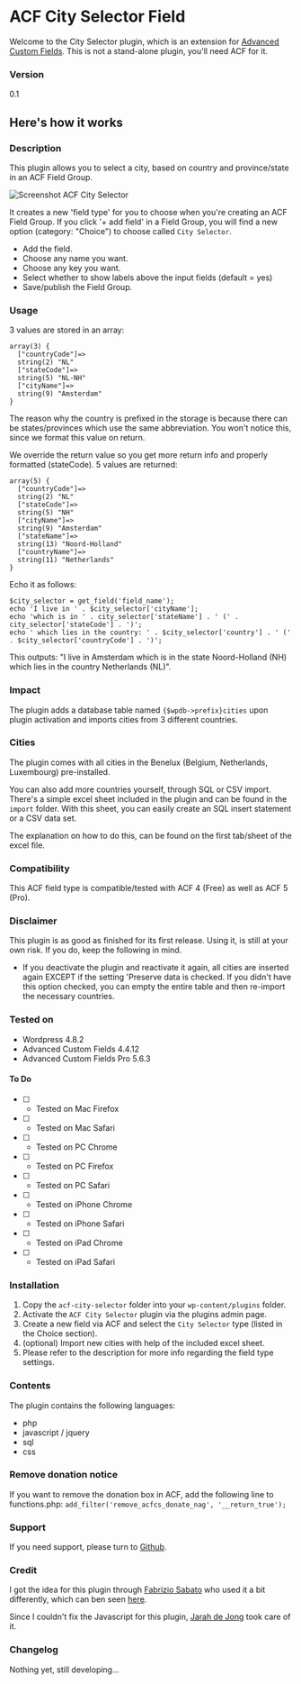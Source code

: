 # ACF City Selector Field

Welcome to the City Selector plugin, which is an extension for [Advanced Custom Fields](http://www.advancedcustomfields.com). This is not a stand-alone plugin, you'll need ACF for it.

### Version

0.1

## Here's how it works

### Description

This plugin allows you to select a city, based on country and province/state in an ACF Field Group.

![Screenshot ACF City Selector](http://beee4life.github.com/beee4life.github.io/images/screenshot-acf-city-selector.png)

It creates a new 'field type' for you to choose when you're creating an ACF Field Group. If you click '+ add field' in a Field Group, you will find a new option (category: "Choice") to choose called `City Selector`.

* Add the field.
* Choose any name you want.
* Choose any key you want.
* Select whether to show labels above the input fields (default = yes)
* Save/publish the Field Group.

### Usage

3 values are stored in an array: 

    array(3) {
      ["countryCode"]=>
      string(2) "NL"
      ["stateCode"]=>
      string(5) "NL-NH"
      ["cityName"]=>
      string(9) "Amsterdam"
    }

The reason why the country is prefixed in the storage is because there can be states/provinces which use the same abbreviation. You won't notice this, since we format this value on return.

We override the return value so you get more return info and properly formatted (stateCode). 5 values are returned:

    array(5) {
      ["countryCode"]=>
      string(2) "NL"
      ["stateCode"]=>
      string(5) "NH"
      ["cityName"]=>
      string(9) "Amsterdam"
      ["stateName"]=>
      string(13) "Noord-Holland"
      ["countryName"]=>
      string(11) "Netherlands"
    }

Echo it as follows:

    $city_selector = get_field('field_name');
    echo 'I live in ' . $city_selector['cityName'];
    echo 'which is in ' . city_selector['stateName'] . ' (' . city_selector['stateCode'] . ')'; 
    echo ' which lies in the country: ' . $city_selector['country'] . ' (' . $city_selector['countryCode'] . ')';

This outputs: "I live in Amsterdam which is in the state Noord-Holland (NH) which lies in the country Netherlands (NL)".

### Impact

The plugin adds a database table named `{$wpdb->prefix}cities` upon plugin activation and imports cities from 3 different countries.

### Cities

The plugin comes with all cities in the Benelux (Belgium, Netherlands, Luxembourg) pre-installed.

You can also add more countries yourself, through SQL or CSV import. There's a simple excel sheet included in the plugin and can be found in the `import` folder. With this sheet, you can easily create an SQL insert statement or a CSV data set.

The explanation on how to do this, can be found on the first tab/sheet of the excel file.

### Compatibility

This ACF field type is compatible/tested with ACF 4 (Free) as well as ACF 5 (Pro).

### Disclaimer

This plugin is as good as finished for its first release. Using it, is still at your own risk. If you do, keep the following in mind.

* If you deactivate the plugin and reactivate it again, all cities are inserted again EXCEPT if the setting 'Preserve data is checked. If you didn't have this option checked, you can empty the entire table and then re-import the necessary countries.

### Tested on

* Wordpress 4.8.2
* Advanced Custom Fields 4.4.12
* Advanced Custom Fields Pro 5.6.3

#### To Do
* [ ] - Tested on Mac Firefox
* [ ] - Tested on Mac Safari
* [ ] - Tested on PC Chrome
* [ ] - Tested on PC Firefox
* [ ] - Tested on PC Safari
* [ ] - Tested on iPhone Chrome
* [ ] - Tested on iPhone Safari
* [ ] - Tested on iPad Chrome
* [ ] - Tested on iPad Safari

### Installation

1. Copy the `acf-city-selector` folder into your `wp-content/plugins` folder.
2. Activate the `ACF City Selector` plugin via the plugins admin page.
3. Create a new field via ACF and select the `City Selector` type (listed in the Choice section).
4. (optional) Import new cities with help of the included excel sheet.
5. Please refer to the description for more info regarding the field type settings.

### Contents

The plugin contains the following languages:
* php
* javascript / jquery
* sql
* css

### Remove donation notice

If you want to remove the donation box in ACF, add the following line to functions.php:
`add_filter('remove_acfcs_donate_nag', '__return_true');`

### Support

If you need support, please turn to [Github](https://github.com/Beee4life/acf-city-selector/issues).

### Credit

I got the idea for this plugin through [Fabrizio Sabato](https://github.com/fab01) who used it a bit differently, which can ben seen [here](http://www.deskema.it/en/articles/multi-level-country-state-city-cascading-select-wordpress).

Since I couldn't fix the Javascript for this plugin, [Jarah de Jong](https://github.com/inquota) took care of it.

### Changelog

Nothing yet, still developing...
